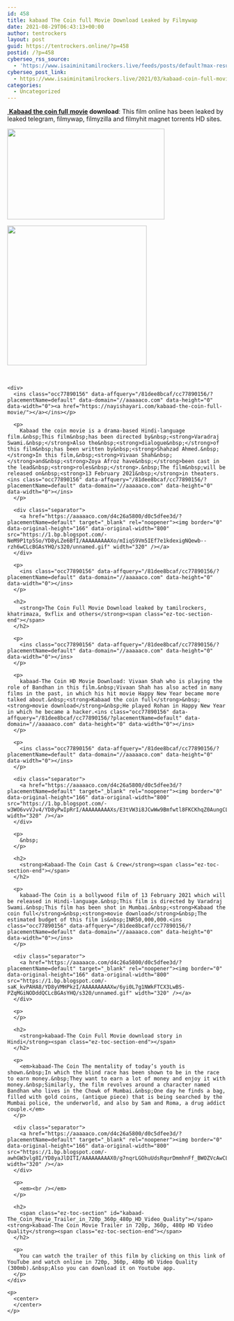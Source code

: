 ```yaml
---
id: 458
title: kabaad The Coin full Movie Download Leaked by Filmywap
date: 2021-08-29T06:43:13+00:00
author: tentrockers
layout: post
guid: https://tentrockers.online/?p=458
postid: /?p=458
cyberseo_rss_source:
  - 'https://www.isaiminitamilrockers.live/feeds/posts/default?max-results=150&start-index=151'
cyberseo_post_link:
  - https://www.isaiminitamilrockers.live/2021/03/kabaad-coin-full-movie-download-leaked.html
categories:
  - Uncategorized
---
```

<meta content="&nbsp; Kabaad the coin full &nbsp; movie download : This film online has been leaked by leaked telegram, filmywap, filmyzilla and filmyhit magnet tor..." name="twitter:description" />

  


<center>
</center>

<a href="https://nayishayari.com/kabaad-the-coin-full-movie/" target="_blank" rel="noopener">&nbsp;<strong>Kabaad the coin full</strong><span face="Verdana, Geneva, sans-serif">&nbsp;</span></a>**<a href="https://nayishayari.com/kabaad-the-coin-full-movie/" target="_blank" rel="noopener">movie</a> download**<span face="Verdana, Geneva, sans-serif">: This film online has been leaked by leaked telegram, filmywap, filmyzilla and filmyhit magnet torrents HD sites.</span><ins class="occ77890156" data-affquery="/81dee8bcaf/cc77890156/?placementName=default" data-domain="//aaaaaco.com" data-height="0" data-width="0"></ins>

<div>
  <div class="separator">
    <a href="https://1.bp.blogspot.com/-lUU3lXBM8Js/YD8x6EGEm1I/AAAAAAAAAXc/_nmozFp4DxwR09xNt2uBTcUiJPY8MC97QCLcBGAsYHQ/s1280/maxresdefault%2B%25282%2529.jpg"><img loading="lazy" border="0" data-original-height="720" data-original-width="1280" height="208" src="https://1.bp.blogspot.com/-lUU3lXBM8Js/YD8x6EGEm1I/AAAAAAAAAXc/_nmozFp4DxwR09xNt2uBTcUiJPY8MC97QCLcBGAsYHQ/w361-h208/maxresdefault%2B%25282%2529.jpg" width="361" /></a>
  </div>
  
  <p>
  </p>
  
  <div class="separator">
    <a href="https://nayishayari.com/kabaad-the-coin-full-movie/" target="_blank" rel="noopener"><img border="0" data-original-height="166" data-original-width="800" src="https://1.bp.blogspot.com/-fDgpa4SkYKM/YD8yDIjnWvI/AAAAAAAAAXg/FmbMpeIbET4CKcreYvLzji1md0oliGOIQCLcBGAsYHQ/s320/unnamed.gif" width="320" /></a>
  </div>
  
  <p>
    <span face="Verdana, Geneva, sans-serif"><br /></span></div> 
    
    <div>
      <ins class="occ77890156" data-affquery="/81dee8bcaf/cc77890156/?placementName=default" data-domain="//aaaaaco.com" data-height="0" data-width="0"><a href="https://nayishayari.com/kabaad-the-coin-full-movie/"></a></ins></p> 
      
      <p>
        Kabaad the coin movie is a drama-based Hindi-language film.&nbsp;This film&nbsp;has been directed by&nbsp;<strong>Varadraj Swami.&nbsp;</strong>Also the&nbsp;<strong>dialogue&nbsp;</strong>of this film&nbsp;has been written by&nbsp;<strong>Shahzad Ahmed.&nbsp;</strong>In this film,&nbsp;<strong>Vivaan Shah&nbsp;</strong>and&nbsp;<strong>Zoya Afroz have&nbsp;</strong>been cast in the lead&nbsp;<strong>roles&nbsp;</strong>.&nbsp;The film&nbsp;will be released on&nbsp;<strong>13 February 2021&nbsp;</strong>in theaters.<ins class="occ77890156" data-affquery="/81dee8bcaf/cc77890156/?placementName=default" data-domain="//aaaaaco.com" data-height="0" data-width="0"></ins>
      </p>
      
      <div class="separator">
        <a href="https://aaaaaco.com/d4c26a5800/d0c5dfee3d/?placementName=default" target="_blank" rel="noopener"><img border="0" data-original-height="166" data-original-width="800" src="https://1.bp.blogspot.com/-NeM9P1tp5So/YD8yLZe6BfI/AAAAAAAAAXo/mIiqS9Vm5IEf7e1kdexigNQewb--rzh6wCLcBGAsYHQ/s320/unnamed.gif" width="320" /></a>
      </div>
      
      <p>
        <ins class="occ77890156" data-affquery="/81dee8bcaf/cc77890156/?placementName=default" data-domain="//aaaaaco.com" data-height="0" data-width="0"></ins>
      </p>
      
      <h2>
        <strong>The Coin Full Movie Download leaked by tamilrockers, khatrimaza, 9xflix and others</strong><span class="ez-toc-section-end"></span>
      </h2>
      
      <p>
        <ins class="occ77890156" data-affquery="/81dee8bcaf/cc77890156/?placementName=default" data-domain="//aaaaaco.com" data-height="0" data-width="0"></ins>
      </p>
      
      <p>
        kabaad-The Coin HD Movie Download: Vivaan Shah who is playing the role of Bandhan in this film.&nbsp;Vivaan Shah has also acted in many films in the past, in which his hit movie Happy New Year became more talked about.&nbsp;<strong>Kabaad the coin full</strong>&nbsp;<strong>movie download</strong>&nbsp;He played Rohan in Happy New Year in which he became a hacker.<ins class="occ77890156" data-affquery="/81dee8bcaf/cc77890156/?placementName=default" data-domain="//aaaaaco.com" data-height="0" data-width="0"></ins>
      </p>
      
      <p>
        <ins class="occ77890156" data-affquery="/81dee8bcaf/cc77890156/?placementName=default" data-domain="//aaaaaco.com" data-height="0" data-width="0"></ins>
      </p>
      
      <div class="separator">
        <a href="https://aaaaaco.com/d4c26a5800/d0c5dfee3d/?placementName=default" target="_blank" rel="noopener"><img border="0" data-original-height="166" data-original-width="800" src="https://1.bp.blogspot.com/-w3WO6vvVJv4/YD8yPwIpRrI/AAAAAAAAAXs/E3tVW3i8JCwWw9Bmfwtl8FKCKhqZ0AungCLcBGAsYHQ/s320/unnamed.gif" width="320" /></a>
      </div>
      
      <p>
        &nbsp;
      </p>
      
      <h2>
        <strong>Kabaad-The Coin Cast & Crew</strong><span class="ez-toc-section-end"></span>
      </h2>
      
      <p>
        kabaad-The Coin is a bollywood film of 13 February 2021 which will be released in Hindi-language.&nbsp;This film is directed by Varadraj Swami.&nbsp;This film has been shot in Mumbai.&nbsp;<strong>Kabaad the coin full</strong>&nbsp;<strong>movie download</strong>&nbsp;The estimated budget of this film is&nbsp;INR50,000,000.<ins class="occ77890156" data-affquery="/81dee8bcaf/cc77890156/?placementName=default" data-domain="//aaaaaco.com" data-height="0" data-width="0"></ins>
      </p>
      
      <div class="separator">
        <a href="https://aaaaaco.com/d4c26a5800/d0c5dfee3d/?placementName=default" target="_blank" rel="noopener"><img border="0" data-original-height="166" data-original-width="800" src="https://1.bp.blogspot.com/-saK_kvPAHA8/YD8yVMHPkzI/AAAAAAAAAXw/6yi0L7g1NWkFTCX3LwBS-PZqMGiNODddQCLcBGAsYHQ/s320/unnamed.gif" width="320" /></a>
      </div>
      
      <p>
      </p>
      
      <h2>
        <strong>kabaad-The Coin Full Movie download story in Hindi</strong><span class="ez-toc-section-end"></span>
      </h2>
      
      <p>
        <em>kabaad-The Coin The mentality of today’s youth is shown.&nbsp;In which the blind race has been shown to be in the race to earn money.&nbsp;They want to earn a lot of money and enjoy it with money.&nbsp;Similarly, the film revolves around a character named Bandhan who lives in the Chowk of Mumbai.&nbsp;One day he finds a bag, filled with gold coins, (antique piece) that is being searched by the Mumbai police, the underworld, and also by Sam and Roma, a drug addict couple.</em>
      </p>
      
      <div class="separator">
        <a href="https://aaaaaco.com/d4c26a5800/d0c5dfee3d/?placementName=default" target="_blank" rel="noopener"><img border="0" data-original-height="166" data-original-width="800" src="https://1.bp.blogspot.com/-awhGW3vlg8I/YD8yaJlDITI/AAAAAAAAAX0/g7nqrLGOhuUdsRqurDmmhnFf_BWOZVcAwCLcBGAsYHQ/s320/unnamed.gif" width="320" /></a>
      </div>
      
      <p>
        <em><br /></em>
      </p>
      
      <h2>
        <span class="ez-toc-section" id="kabaad-The_Coin_Movie_Trailer_in_720p_360p_480p_HD_Video_Quality"></span><strong>kabaad-The Coin Movie Trailer in 720p, 360p, 480p HD Video Quality</strong><span class="ez-toc-section-end"></span>
      </h2>
      
      <p>
        You can watch the trailer of this film by clicking on this link of YouTube and watch online in 720p, 360p, 480p HD Video Quality (300mb).&nbsp;Also you can download it on Youtube app.
      </p>
    </div>
    
    <p>
      <center>
      </center>
    </p>